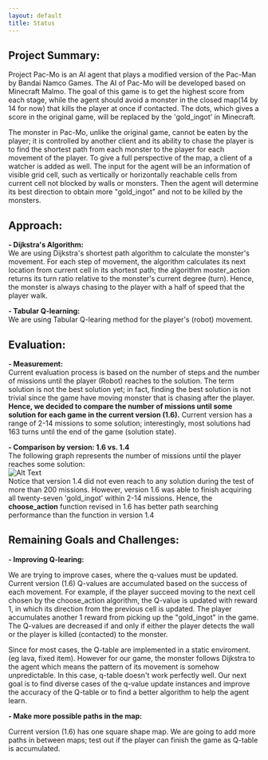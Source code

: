 ```yaml
---
layout: default
title: Status
---
```


## Project Summary: 
Project Pac-Mo is an AI agent that plays a modified version of the Pac-Man by Bandai Namco Games. The AI of Pac-Mo will be developed based on Minecraft Malmo. The goal of this game is to get the highest score from each stage, while the agent should avoid a monster in the closed map(14 by 14 for now) that kills the player at once if contacted. The dots, which gives a score in the original game, will be replaced by the 'gold_ingot' in Minecraft. 

The monster in Pac-Mo, unlike the original game, cannot be eaten by the player; it is controlled by another client and its ability to chase the player is to find the shortest path from each monster to the player for each movement of the player. To give a full perspective of the map, a client of a watcher is added as well. The input for the agent will be an information of visible grid cell, such as vertically or horizontally reachable cells from current cell not blocked by walls or monsters. Then the agent will determine its best direction to obtain more "gold_ingot" and not to be killed by the monsters.


## Approach:
__- Dijkstra's Algorithm:__
<br>We are using Dijkstra's shortest path algorithm to calculate the monster's movement. For each step of movement, the algorithm calculates its next location from current cell in its shortest path; the algorithm moster_action returns its turn ratio relative to the monster's current degree (turn). Hence, the monster is always chasing to the player with a half of speed that the player walk.
   
__- Tabular Q-learning:__
<br>We are using Tabular Q-learing method for the player's (robot) movement.

## Evaluation:
__- Measurement:__
<br>Current evaluation process is based on the number of steps and the number of missions until the player (Robot) reaches to the solution. The term solution is not the best solution yet; in fact, finding the best solution is not trivial since the game have moving monster that is chasing after the player. __Hence, we decided to compare the number of missions until some solution for each game in the current version (1.6).__ Current version has a range of 2-14 missions to some solution; interestingly, most solutions had 163 turns until the end of the game (solution state).

__- Comparison by version: 1.6 vs. 1.4__
<br>The following graph represents the number of missions until the player reaches some solution:
<br>![Alt Text](https://github.com/qdingqim/Pac-mo/raw/master/docs/status_etc/graph.png)
<br> Notice that version 1.4 did not even reach to any solution during the test of more than 200 missions. However, version 1.6 was able to finish acquiring all twenty-seven 'gold_ingot' within 2-14 missions. Hence, the __choose_action__ function revised in 1.6 has better path searching performance than the function in version 1.4

## Remaining Goals and Challenges:
__- Improving Q-learing:__
  
  We are trying to improve cases, where the q-values must be updated. Current version (1.6) Q-values are accumulated based on the success of each movement. For example, if the player succeed moving to the next cell chosen by the choose_action algorithm, the Q-value is updated with reward 1, in which its direction from the previous cell is updated. The player accumulates another 1 reward from picking up the "gold_ingot" in the game. The Q-values are decreased if and only if either the player detects the wall or the player is killed (contacted) to the monster. 

  Since for most cases, the Q-table are implemented in a static enviroment.(eg lava, fixed item). However for our game, the monster follows Dijkstra to the agent which means the pattern of its movement is somehow unpredictable. In this case, q-table doesn't work perfectly well. Our next goal is to find diverse cases of the q-value update instances and improve the accuracy of the Q-table or to find a better algorithm to help the agent learn.

__- Make more possible paths in the map:__
  
  Current version (1.6) has one square shape map. We are going to add more paths in between maps; test out if the player can finish the game as Q-table is accumulated.
